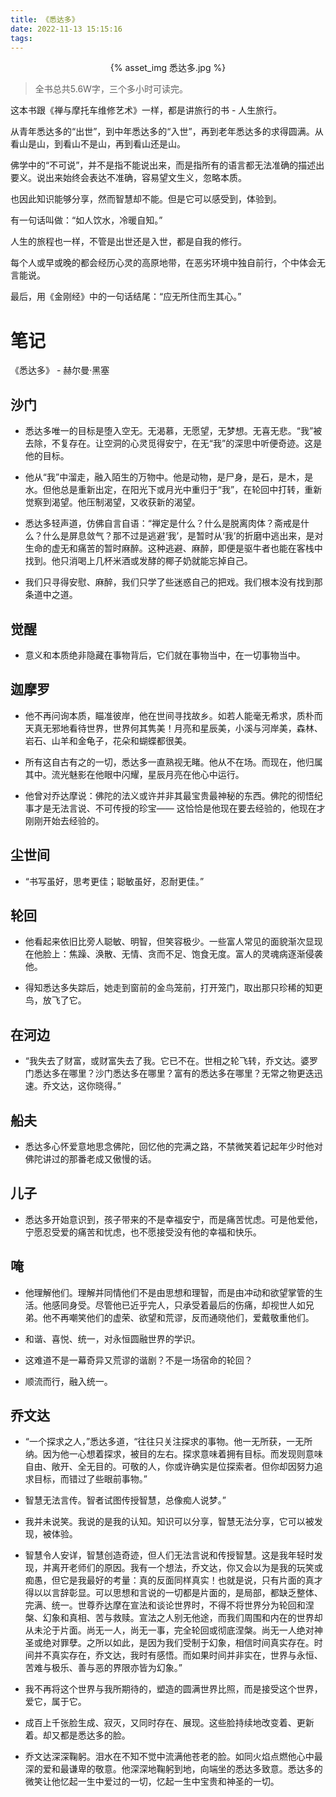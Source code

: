 ```yaml
---
title: 《悉达多》
date: 2022-11-13 15:15:16
tags:
---
```


<p align="center">
{% asset_img 悉达多.jpg %}
</p>


> 全书总共5.6W字，三个多小时可读完。

这本书跟《禅与摩托车维修艺术》一样，都是讲旅行的书 - 人生旅行。

从青年悉达多的“出世”，到中年悉达多的“入世”，再到老年悉达多的求得圆满。从看山是山，到看山不是山，再到看山还是山。

佛学中的“不可说”，并不是指不能说出来，而是指所有的语言都无法准确的描述出要义。说出来始终会表达不准确，容易望文生义，忽略本质。

也因此知识能够分享，然而智慧却不能。但是它可以感受到，体验到。

有一句话叫做：“如人饮水，冷暖自知。”

人生的旅程也一样，不管是出世还是入世，都是自我的修行。

每个人或早或晚的都会经历心灵的高原地带，在恶劣环境中独自前行，个中体会无言能说。

最后，用《金刚经》中的一句话结尾：“应无所住而生其心。”


# 笔记
《悉达多》 - 赫尔曼·黑塞


## 沙门

- 悉达多唯一的目标是堕入空无。无渴慕，无愿望，无梦想。无喜无悲。“我”被去除，不复存在。让空洞的心灵觅得安宁，在无“我”的深思中听便奇迹。这是他的目标。

- 他从“我”中溜走，融入陌生的万物中。他是动物，是尸身，是石，是木，是水。但他总是重新出定，在阳光下或月光中重归于“我”，在轮回中打转，重新觉察到渴望。他压制渴望，又收获新的渴望。

- 悉达多轻声道，仿佛自言自语：“禅定是什么？什么是脱离肉体？斋戒是什么？什么是屏息敛气？那不过是逃避‘我’，是暂时从‘我’的折磨中逃出来，是对生命的虚无和痛苦的暂时麻醉。这种逃避、麻醉，即便是驱牛者也能在客栈中找到。他只消喝上几杯米酒或发酵的椰子奶就能忘掉自己。

- 我们只寻得安慰、麻醉，我们只学了些迷惑自己的把戏。我们根本没有找到那条道中之道。

## 觉醒

- 意义和本质绝非隐藏在事物背后，它们就在事物当中，在一切事物当中。

## 迦摩罗


- 他不再问询本质，瞄准彼岸，他在世间寻找故乡。如若人能毫无希求，质朴而天真无邪地看待世界，世界何其隽美！月亮和星辰美，小溪与河岸美，森林、岩石、山羊和金龟子，花朵和蝴蝶都很美。

- 所有这自古有之的一切，悉达多一直熟视无睹。他从不在场。而现在，他归属其中。流光魅影在他眼中闪耀，星辰月亮在他心中运行。

- 他曾对乔达摩说：佛陀的法义或许并非其最宝贵最神秘的东西。佛陀的彻悟纪事才是无法言说、不可传授的珍宝—— 这恰恰是他现在要去经验的，他现在才刚刚开始去经验的。

## 尘世间


- “书写虽好，思考更佳；聪敏虽好，忍耐更佳。”

## 轮回
- 他看起来依旧比旁人聪敏、明智，但笑容极少。一些富人常见的面貌渐次显现在他脸上：焦躁、涣散、无情、贪而不足、饱食无度。富人的灵魂病逐渐侵袭他。

- 得知悉达多失踪后，她走到窗前的金鸟笼前，打开笼门，取出那只珍稀的知更鸟，放飞了它。

## 在河边

- “我失去了财富，或财富失去了我。它已不在。世相之轮飞转，乔文达。婆罗门悉达多在哪里？沙门悉达多在哪里？富有的悉达多在哪里？无常之物更迭迅速。乔文达，这你晓得。”

## 船夫

- 悉达多心怀爱意地思念佛陀，回忆他的完满之路，不禁微笑着记起年少时他对佛陀讲过的那番老成又傲慢的话。

## 儿子
- 悉达多开始意识到，孩子带来的不是幸福安宁，而是痛苦忧虑。可是他爱他，宁愿忍受爱的痛苦和忧虑，也不愿接受没有他的幸福和快乐。

## 唵
- 他理解他们。理解并同情他们不是由思想和理智，而是由冲动和欲望掌管的生活。他感同身受。尽管他已近乎完人，只承受着最后的伤痛，却视世人如兄弟。他不再嘲笑他们的虚荣、欲望和荒谬，反而通晓他们，爱戴敬重他们。

- 和谐、喜悦、统一，对永恒圆融世界的学识。

- 这难道不是一幕奇异又荒谬的谐剧？不是一场宿命的轮回？

- 顺流而行，融入统一。

## 乔文达
- “一个探求之人，”悉达多道，“往往只关注探求的事物。他一无所获，一无所纳。因为他一心想着探求，被目的左右。探求意味着拥有目标。而发现则意味自由、敞开、全无目的。可敬的人，你或许确实是位探索者。但你却因努力追求目标，而错过了些眼前事物。”

- 智慧无法言传。智者试图传授智慧，总像痴人说梦。”

- 我并未说笑。我说的是我的认知。知识可以分享，智慧无法分享，它可以被发现，被体验。

- 智慧令人安详，智慧创造奇迹，但人们无法言说和传授智慧。这是我年轻时发现，并离开老师们的原因。我有一个想法，乔文达，你又会以为是我的玩笑或痴愚，但它是我最好的考量：真的反面同样真实！也就是说，只有片面的真才得以以言辞彰显。可以思想和言说的一切都是片面的，是局部，都缺乏整体、完满、统一。世尊乔达摩在宣法和谈论世界时，不得不将世界分为轮回和涅槃、幻象和真相、苦与救赎。宣法之人别无他途，而我们周围和内在的世界却从未沦于片面。尚无一人，尚无一事，完全轮回或彻底涅槃。尚无一人绝对神圣或绝对罪孽。之所以如此，是因为我们受制于幻象，相信时间真实存在。时间并不真实存在，乔文达，我时有感悟。而如果时间并非实在，世界与永恒、苦难与极乐、善与恶的界限亦皆为幻象。”

- 我不再将这个世界与我所期待的，塑造的圆满世界比照，而是接受这个世界，爱它，属于它。

- 成百上千张脸生成、寂灭，又同时存在、展现。这些脸持续地改变着、更新着。却又都是悉达多的脸。

- 乔文达深深鞠躬。泪水在不知不觉中流满他苍老的脸。如同火焰点燃他心中最深的爱和最谦卑的敬意。他深深地鞠躬到地，向端坐的悉达多致意。悉达多的微笑让他忆起一生中爱过的一切，忆起一生中宝贵和神圣的一切。